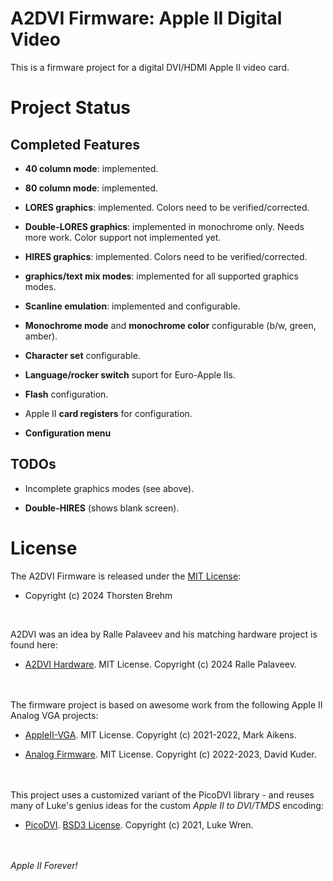 # A2DVI Firmware: Apple II Digital Video

This is a firmware project for a digital DVI/HDMI Apple II video card.

# Project Status

## Completed Features

* **40 column mode**: implemented.

* **80 column mode**: implemented.

* **LORES graphics**: implemented. Colors need to be verified/corrected.

* **Double-LORES graphics**: implemented in monochrome only. Needs more work. Color support not implemented yet.

* **HIRES graphics**: implemented. Colors need to be verified/corrected.

* **graphics/text mix modes**: implemented for all supported graphics modes.

* **Scanline emulation**: implemented and configurable.

* **Monochrome mode** and **monochrome color** configurable (b/w, green, amber).

* **Character set** configurable.

* **Language/rocker switch** suport for Euro-Apple IIs.

* **Flash** configuration.

* Apple II **card registers** for configuration.

* **Configuration menu**

## TODOs

* Incomplete graphics modes (see above).

* **Double-HIRES** (shows blank screen).



# License
The A2DVI Firmware is released under the [MIT License](/LICENSE):

* Copyright (c) 2024 Thorsten Brehm

<br>

A2DVI was an idea by Ralle Palaveev and his matching hardware project is found here:

* [A2DVI Hardware](https://github.com/rallepalaveev/A2DVI). MIT License. Copyright (c) 2024 Ralle Palaveev.

<br><br>
The firmware project is based on awesome work from the following Apple II Analog VGA projects:

* [AppleII-VGA](https://github.com/markadev/AppleII-VGA). MIT License. Copyright (c) 2021-2022, Mark Aikens.

* [Analog Firmware](https://github.com/V2RetroComputing/analog-firmware). MIT License. Copyright (c) 2022-2023, David Kuder.

<br><br>
This project uses a customized variant of the PicoDVI library - and reuses many of Luke's genius ideas for the custom *Apple II to DVI/TMDS* encoding:

* [PicoDVI](https://github.com/Wren6991/PicoDVI). [BSD3 License](/libraries/libdvi/LICENSE). Copyright (c) 2021, Luke Wren.

<br><br>
*Apple II Forever!*
